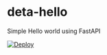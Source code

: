 # deta-hello
Simple Hello world using FastAPI

[![Deploy](https://button.deta.dev/1/svg)](https://go.deta.dev/deploy?repo=https://github.com/ugmurthy/deta-hello)
